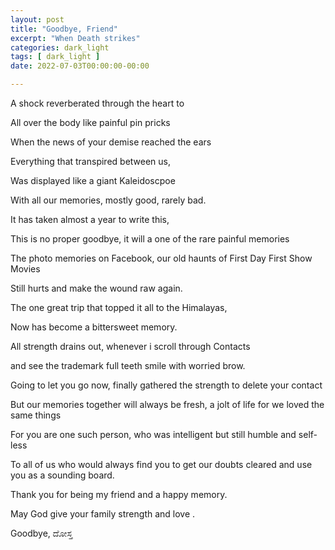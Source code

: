 ```yaml
---
layout: post
title: "Goodbye, Friend"
excerpt: "When Death strikes"
categories: dark_light
tags: [ dark_light ]
date: 2022-07-03T00:00:00-00:00

---
```


A shock reverberated through the heart to

All over the body like painful pin pricks

When the news of your demise reached the ears

Everything that transpired between us,

Was displayed like a giant Kaleidoscpoe

With all our memories, mostly good, rarely bad.

It has taken almost a year to write this,

This is no proper goodbye, it will a one of the rare painful memories

The photo memories on Facebook, our old haunts of First Day First Show Movies

Still hurts and make the wound raw again.

The one great trip that topped it all to the Himalayas,

Now has become a bittersweet memory.

All strength drains out, whenever i scroll through Contacts

and see the trademark full teeth smile with worried brow.

Going to let you go now, finally gathered the strength to delete your contact

But our memories together will always be fresh, a jolt of life for we loved the same things

For you are one such person, who was intelligent but still humble and self-less 

To all of us who would always find you to get our doubts cleared and use you as a sounding board.

Thank you for being my friend and a happy memory. 

May God give your family strength and love .

Goodbye, ದೋಸ್ತ